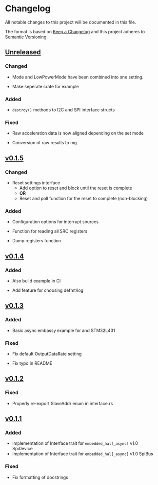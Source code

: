 # Changelog

All notable changes to this project will be documented in this file.

The format is based on [Keep a Changelog](http://keepachangelog.com/)
and this project adheres to [Semantic Versioning](http://semver.org/).

## [Unreleased]

### Changed

- Mode and LowPowerMode have been combined into one setting.

- Make seperate crate for example

### Added

- `destroy()` methods to I2C and SPI interface structs

### Fixed

- Raw acceleration data is now aligned depending on the set mode

- Conversion of raw results to mg

## [v0.1.5]

### Changed

- Reset settings interface
  - Add option to reset and block until the reset is complete
  - **OR**
  - Reset and poll function for the reset to complete (non-blocking)

### Added

- Configuration options for interrupt sources

- Function for reading all SRC registers

- Dump registers function

## [v0.1.4]

### Added

- Also build example in CI

- Add feature for choosing defmt/log

## [v0.1.3]

### Added

- Basic async embassy example for and STM32L431

### Fixed

- Fix default OutputDataRate setting

- Fix typo in README

## [v0.1.2]

### Fixed

- Properly re-export SlaveAddr enum in interface.rs

## [v0.1.1]

### Added

- Implementation of Interface trait for `embedded_hal[_async]` v1.0 SpiDevice
- Implementation of Interface trait for `embedded_hal[_async]` v1.0 SpiBus

### Fixed

- Fix formatting of docstrings

[Unreleased]: https://github.com/JanekGraff/li2dtw12/compare/v0.2.0...HEAD
[v0.1.1]: https://github.com/JanekGraff/li2dtw12/compare/v0.1.0...v0.1.1
[v0.1.2]: https://github.com/JanekGraff/li2dtw12/compare/v0.1.1...v0.1.2
[v0.1.3]: https://github.com/JanekGraff/li2dtw12/compare/v0.1.2...v0.1.3
[v0.1.4]: https://github.com/JanekGraff/li2dtw12/compare/v0.1.3...v0.1.4
[v0.1.5]: https://github.com/JanekGraff/li2dtw12/compare/v0.1.4...v0.1.5
[v0.2.0]: https://github.com/JanekGraff/li2dtw12/compare/v0.1.5...v0.2.0